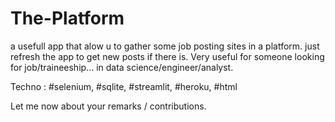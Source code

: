 # The-Platform
a usefull app that alow u to gather some job posting sites in a platform. 
just refresh the app to get new posts if there is. 
Very useful for someone looking for job/traineeship... in data science/engineer/analyst.

Techno : #selenium, #sqlite, #streamlit, #heroku, #html

Let me now about your remarks / contributions.
